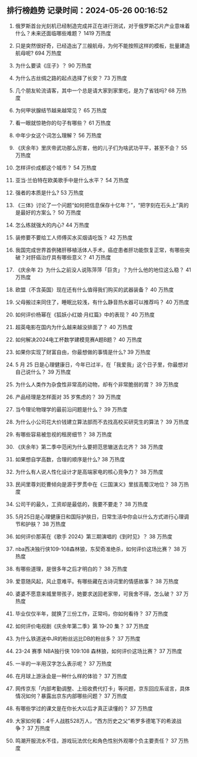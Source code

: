 
## 排行榜趋势 记录时间：2024-05-26 00:16:52
  
  1. 俄罗斯首台光刻机已经制造完成并正在进行测试，对于俄罗斯芯片产业意味着什么？未来还面临哪些难题？ 1419 万热度
    
  2. 只是突然很好奇，已经造出了三艘航母，为何不能按照这样的模板，批量建造航母呢? 694 万热度
    
  3. 为什么要读《庄子》？ 90 万热度
    
  4. 为什么古丝绸之路的起点选择了长安？ 73 万热度
    
  5. 几个朋友轮流请客，其中一个总是请大家到家里吃，是为了省钱吗? 68 万热度
    
  6. 为何甲状腺结节越来越常见？ 65 万热度
    
  7. 看一眼就惊艳你的句子有哪些？ 61 万热度
    
  8. 中年少女这个词怎么理解？ 56 万热度
    
  9. 《庆余年》里庆帝武功那么厉害，他的儿子们为啥武功平平，甚至不会？ 55 万热度
    
  10. 怎样评价成都这个城市？ 54 万热度
    
  11. 亚当·兰伯特在欧美歌手中是什么水平？ 54 万热度
    
  12. 强者的本质是什么? 53 万热度
    
  13. 《三体》讨论了一个问题“如何把信息保存十亿年？”，“把字刻在石头上”真的是最好的方案么？ 50 万热度
    
  14. 怎么练就强大的内心? 44 万热度
    
  15. 装修要不要给工人师傅买水买烟请吃饭？ 42 万热度
    
  16. 我国完成世界首例猪肝移植活体人手术，癌症患者肝功能恢复正常，有哪些突破？对肝癌治疗具有哪些意义？ 41 万热度
    
  17. 《庆余年 2》为什么之前没人说陈萍萍「巨贪」？为什么他的地位这么稳？ 41 万热度
    
  18. 欧盟（不含英国）现在还有什么值得我们购买的武器装备？ 40 万热度
    
  19. 父母搬过来同住了，睡眠比较浅，有什么静音热水器可以推荐吗？ 40 万热度
    
  20. 如何评价杨幂在《狐妖小红娘·月红篇》中的表现？ 40 万热度
    
  21. 超英电影在国内为什么越来越没排面了？ 40 万热度
    
  22. 如何解决2024电工杯数学建模竞赛A题B题？ 40 万热度
    
  23. 如果你实现了财富自由，你最想做的事情是什么? 39 万热度
    
  24. 5 月 25 日是心理健康日，今年已过半，在「我爱我」这个日子里，你最想对自己说什么？ 39 万热度
    
  25. 为什么人类作为杂食性非常高的动物，却有个非常脆弱的胃？ 39 万热度
    
  26. 产品经理是怎样面对 35 岁焦虑的？ 39 万热度
    
  27. 当今理论物理学的最前沿问题是什么？ 39 万热度
    
  28. 为什么小公司花大价钱建立算法部而不去找高校买研究生的算法？ 39 万热度
    
  29. 有哪些容易被忽视的租房细节？ 38 万热度
    
  30. 《庆余年》第二季中范闲为什么要把范思辙送去北齐？ 38 万热度
    
  31. 如果想自学高数，合理的顺序是什么? 38 万热度
    
  32. 为什么有人说人性化设计才是高端家电的核心竞争力？ 38 万热度
    
  33. 民间里尊刘贬曹倾向是源于罗贯中在《三国演义》里拔高蜀汉地位？ 38 万热度
    
  34. 公司干的最久，工资却是最低的，我要不要走？ 38 万热度
    
  35. 5月25日是心理健康日和国际护肤日，日常生活中你会以什么方式进行心理调节和护肤？ 38 万热度
    
  36. 如何评价那英在《歌手 2024》第三期演唱的《到时见》？ 38 万热度
    
  37. nba西决独行侠109-108森林狼，东契奇准绝杀，如何评价这场比赛？ 38 万热度
    
  38. 有哪些道理，是很多年之后才明白的？ 38 万热度
    
  39. 爱意随风起，风止意难平。有哪些藏在古诗词里的情感故事？ 38 万热度
    
  40. 婆婆不愿意来城里带孩子，她要求送回老家带，可我舍不得，怎么破？ 37 万热度
    
  41. 毕业仅仅半年，就换了三份工作，正常吗，你如何看待？ 37 万热度
    
  42. 如何评价电视剧《庆余年第二季》第 19-20 集？ 37 万热度
    
  43. 为什么铁道迷中JR的粉丝远比DB的粉丝多？ 37 万热度
    
  44. 23-24 赛季 NBA独行侠 109:108 森林狼，如何评价这场比赛？ 37 万热度
    
  45. 一半的一半用汉字怎么表示呢？ 37 万热度
    
  46. 在月球上游泳会是一种什么样的体验？ 37 万热度
    
  47. 网传京东「内部考勤调整、上班收费代打卡」等问题，京东回应系谣言，具体情况如何？暴露出京东内部哪些问题？ 37 万热度
    
  48. 有哪些学过的课文是在你长大以后才真正读懂的？ 37 万热度
    
  49. 大家如何看：4千人战胜528万人，“西方历史之父”希罗多德笔下的希波战争？ 37 万热度
    
  50. 鸣潮开服流水不佳，游戏玩法优化和角色性别外观哪个负主要责任？ 37 万热度
    